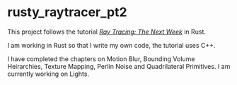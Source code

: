 # rusty_raytracer_pt2

This project follows the tutorial [_Ray Tracing: The Next Week_](https://raytracing.github.io/books/RayTracingTheNextWeek.html) in Rust. 

I am working in Rust so that I write my own code, the tutorial uses C++. 

I have completed the chapters on Motion Blur, Bounding Volume Heirarchies, Texture Mapping, Perlin Noise and Quadrilateral Primitives. I am currently working on Lights.